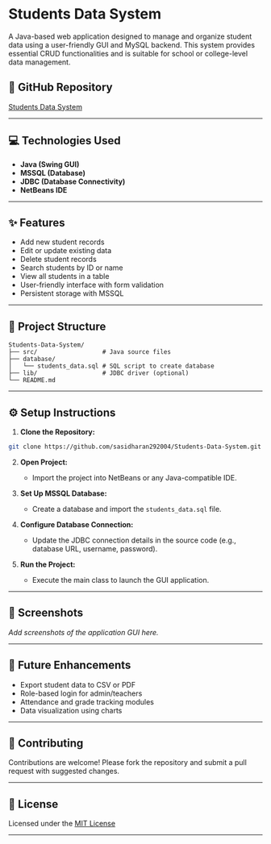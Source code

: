 # Students Data System

A Java-based web application designed to manage and organize student data using a user-friendly GUI and MySQL backend. This system provides essential CRUD functionalities and is suitable for school or college-level data management.

## 🔗 GitHub Repository

[Students Data System](https://github.com/sasidharan292004/Students-Data-System.git)

---

## 💻 Technologies Used

* **Java (Swing GUI)**
* **MSSQL (Database)**
* **JDBC (Database Connectivity)**
* **NetBeans IDE**

---

## ✨ Features

* Add new student records
* Edit or update existing data
* Delete student records
* Search students by ID or name
* View all students in a table
* User-friendly interface with form validation
* Persistent storage with MSSQL

---

## 📁 Project Structure

```
Students-Data-System/
├── src/                  # Java source files
├── database/
│   └── students_data.sql # SQL script to create database
├── lib/                  # JDBC driver (optional)
└── README.md
```

---

## ⚙️ Setup Instructions

1. **Clone the Repository:**

```bash
git clone https://github.com/sasidharan292004/Students-Data-System.git
```

2. **Open Project:**

   * Import the project into NetBeans or any Java-compatible IDE.

3. **Set Up MSSQL Database:**

   * Create a database and import the `students_data.sql` file.

4. **Configure Database Connection:**

   * Update the JDBC connection details in the source code (e.g., database URL, username, password).

5. **Run the Project:**

   * Execute the main class to launch the GUI application.

---

## 🧪 Screenshots

*Add screenshots of the application GUI here.*

---

## 🧠 Future Enhancements

* Export student data to CSV or PDF
* Role-based login for admin/teachers
* Attendance and grade tracking modules
* Data visualization using charts

---

## 🤝 Contributing

Contributions are welcome! Please fork the repository and submit a pull request with suggested changes.

---

## 📜 License

Licensed under the [MIT License](https://opensource.org/licenses/MIT)

---


